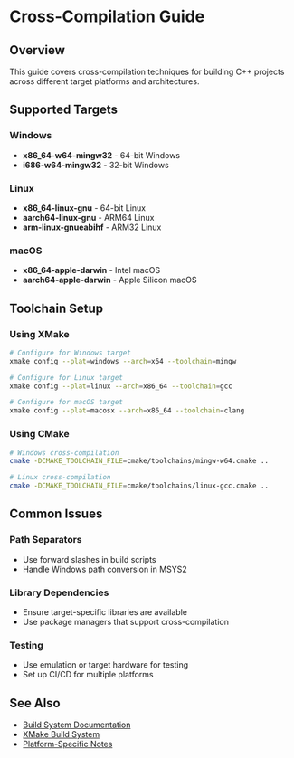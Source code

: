 # Cross-Compilation Guide

## Overview

This guide covers cross-compilation techniques for building C++ projects across different target platforms and architectures.

## Supported Targets

### Windows

- **x86_64-w64-mingw32** - 64-bit Windows
- **i686-w64-mingw32** - 32-bit Windows

### Linux

- **x86_64-linux-gnu** - 64-bit Linux
- **aarch64-linux-gnu** - ARM64 Linux
- **arm-linux-gnueabihf** - ARM32 Linux

### macOS

- **x86_64-apple-darwin** - Intel macOS
- **aarch64-apple-darwin** - Apple Silicon macOS

## Toolchain Setup

### Using XMake

```bash
# Configure for Windows target
xmake config --plat=windows --arch=x64 --toolchain=mingw

# Configure for Linux target
xmake config --plat=linux --arch=x86_64 --toolchain=gcc

# Configure for macOS target
xmake config --plat=macosx --arch=x86_64 --toolchain=clang
```

### Using CMake

```bash
# Windows cross-compilation
cmake -DCMAKE_TOOLCHAIN_FILE=cmake/toolchains/mingw-w64.cmake ..

# Linux cross-compilation
cmake -DCMAKE_TOOLCHAIN_FILE=cmake/toolchains/linux-gcc.cmake ..
```

## Common Issues

### Path Separators

- Use forward slashes in build scripts
- Handle Windows path conversion in MSYS2

### Library Dependencies

- Ensure target-specific libraries are available
- Use package managers that support cross-compilation

### Testing

- Use emulation or target hardware for testing
- Set up CI/CD for multiple platforms

## See Also

- [Build System Documentation](../developer-guide/build-system.md)
- [XMake Build System](../developer-guide/xmake-build-system.md)
- [Platform-Specific Notes](platforms.md)
